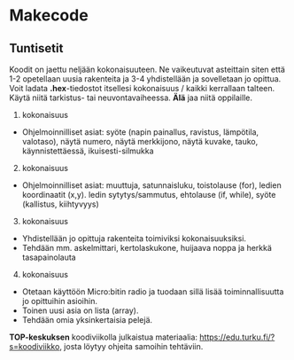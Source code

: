 # Makecode

## Tuntisetit

Koodit on jaettu neljään kokonaisuuteen. Ne vaikeutuvat asteittain siten että 1-2 opetellaan uusia rakenteita ja 3-4 yhdistellään ja sovelletaan jo opittua. Voit ladata **.hex**-tiedostot itsellesi kokonaisuus / kaikki kerrallaan talteen. Käytä niitä tarkistus- tai neuvontavaiheessa. **Älä** jaa niitä oppilaille.

1. kokonaisuus

* Ohjelmoinnilliset asiat: syöte (napin painallus, ravistus, lämpötila, valotaso), näytä numero, näytä merkkijono, näytä kuvake, tauko, käynnistettäessä, ikuisesti-silmukka
  
2. kokonaisuus

* Ohjelmoinnilliset asiat: muuttuja, satunnaisluku, toistolause (for), ledien koordinaatit (x,y). ledin sytytys/sammutus, ehtolause (if, while), syöte (kallistus, kiihtyvyys)

3. kokonaisuus

* Yhdistellään jo opittuja rakenteita toimiviksi kokonaisuuksiksi.
* Tehdään mm. askelmittari, kertolaskukone, huijaava noppa ja herkkä tasapainolauta

4. kokonaisuus

* Otetaan käyttöön Micro:bitin radio ja tuodaan sillä lisää toiminnallisuutta jo opittuihin asioihin.
* Toinen uusi asia on lista (array).
* Tehdään omia yksinkertaisia pelejä.

**TOP-keskuksen** koodiviikolla julkaistua materiaalia: https://edu.turku.fi/?s=koodiviikko, josta löytyy ohjeita samoihin tehtäviin.
